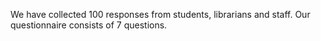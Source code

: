 We have collected 100 responses from students, librarians and staff. Our questionnaire consists of 7 questions.
